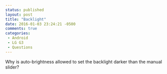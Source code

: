 ```yaml
---
status: published
layout: post
title: "Backlight"
date: 2016-01-03 23:24:21 -0500
comments: true
categories:
 - Android
 - LG G3
 - Questions
---
```


Why is auto-brightness allowed to set the backlight darker than the manual slider?